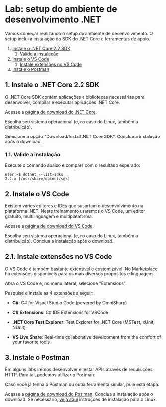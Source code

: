 # Lab: setup do ambiente de desenvolvimento .NET

Vamos começar realizando o setup do ambiente de desenvolvimento. O setup inclui a instalação do SDK do .NET Core e ferramentas de apoio.

1. [Instale o .NET Core 2.2 SDK](#1-instale-o-net-core-22-sdk)
    1. [Valide a instalação](#11-valide-a-instalação)
2. [Instale o VS Code](#2-instale-o-vs-code)
    1. [Instale extensões no VS Code](#21-instale-extensões-no-vs-code)
3. [Instale o Postman](#3-instale-o-postman)

## 1. Instale o .NET Core 2.2 SDK

O .NET Core SDK contém aplicações e bibliotecas necessárias para desenvolver, compilar e executar aplicações .NET Core.

Acesse a [página de download do .NET Core](https://dotnet.microsoft.com/download/).

Escolha seu sistema operacional (e, no caso do Linux, também a distribuição).

Selecione a opção "Download/Install .NET Core SDK". Conclua a instalação após o download.

### 1.1. Valide a instalação

Execute o comando abaixo e compare com o resultado esperado:

```console
user:~$ dotnet --list-sdks
2.2.x [/usr/share/dotnet/sdk]
```

## 2. Instale o VS Code

Existem vários editores e IDEs que suportam o desenvolvimento na plataforma .NET. Neste treinamento usaremos o VS Code, um editor gratuito, multilinguagem e multiplataforma.

Acesse a [página de download do VS Code](https://code.visualstudio.com/Download).

Escolha seu sistema operacional (e, no caso do Linux, também a distribuição). Conclua a instalação após o download.

## 2.1. Instale extensões no VS Code

O VS Code é também bastante extensível e customizável. No Marketplace há extensões disponíveis para os mais diversos propósitos e linguagens.

Abra o VS Code e, no menu lateral, selecione "Extensions".

Pesquise e instale as 4 extensões a seguir:

* **C#**: C# for Visual Studio Code (powered by OmniSharp)

* **C# Extensions**: C# IDE Extensions for VSCode

* **.NET Core Test Explorer**: Test Explorer for .NET Core (MSTest, xUnit, NUnit)

* **VS Live Share**: Real-time collaborative development from the comfort of your favorite tools

## 3. Instale o Postman

Em alguns labs iremos desenvolver e testar APIs através de requisições HTTP. Para tal, podemos utilizar o Postman.

Caso você já tenha o Postman ou outra ferramenta similar, pule esta etapa.

Acesse a [página de download do Postman](https://www.getpostman.com/downloads/). Conclua a instalação após o download. Se necessário, [veja aqui](https://learning.getpostman.com/docs/postman/launching_postman/installation_and_updates/) instruções de instalação para o Linux.